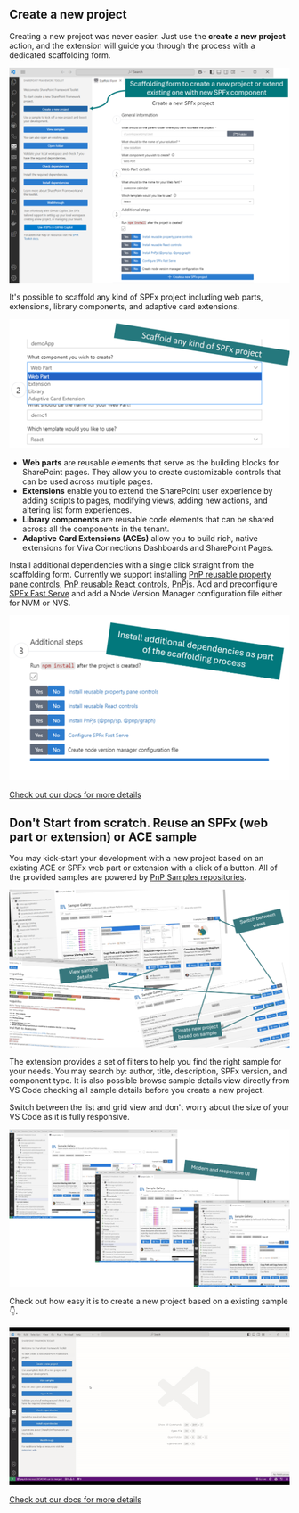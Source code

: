 ## Create a new project

Creating a new project was never easier. Just use the **create a new project** action, and the extension will guide you through the process with a dedicated scaffolding form.

![Create new project](../images/scaffolding.png)

It's possible to scaffold any kind of SPFx project including web parts, extensions, library components, and adaptive card extensions.

![All SPFx project support](../images/scaffolding-support.png)

- **Web parts** are reusable elements that serve as the building blocks for SharePoint pages. They allow you to create customizable controls that can be used across multiple pages.
- **Extensions** enable you to extend the SharePoint user experience by adding scripts to pages, modifying views, adding new actions, and altering list form experiences.
- **Library components** are reusable code elements that can be shared across all the components in the tenant.
- **Adaptive Card Extensions (ACEs)** allow you to build rich, native extensions for Viva Connections Dashboards and SharePoint Pages.

Install additional dependencies with a single click straight from the scaffolding form. Currently we support installing [PnP reusable property pane controls](https://pnp.github.io/sp-dev-fx-property-controls/), [PnP reusable React controls](https://pnp.github.io/sp-dev-fx-controls-react/), [PnPjs](https://pnp.github.io/pnpjs/). Add and preconfigure [SPFx Fast Serve](https://github.com/s-KaiNet/spfx-fast-serve) and add a Node Version Manager configuration file either for NVM or NVS.

![Additional dependency step](../images/scaffolding-additional-step.png)

[Check out our docs for more details](https://pnp.github.io/vscode-viva/features/scaffolding/#1-scaffold-a-new-spfx-project)

## Don't Start from scratch. Reuse an SPFx (web part or extension) or ACE sample

You may kick-start your development with a new project based on an existing ACE or SPFx web part or extension with a click of a button. All of the provided samples are powered by [PnP Samples repositories](https://pnp.github.io/sp-dev-fx-webparts/samples/type/).

![Sample gallery](../images/samples.png)

The extension provides a set of filters to help you find the right sample for your needs. You may search by: author, title, description, SPFx version, and component type. It is also possible browse sample details view directly from VS Code checking all sample details before you create a new project.

Switch between the list and grid view and don't worry about the size of your VS Code as it is fully responsive.

![Sample gallery is responsive](../images/samples-responsive.png)

Check out how easy it is to create a new project based on a existing sample 👇. 

![Create project based on web part sample](../images/sample-gallery.gif)

[Check out our docs for more details](https://pnp.github.io/vscode-viva/features/scaffolding/#2-dont-start-from-scratch---sample-galleries)
